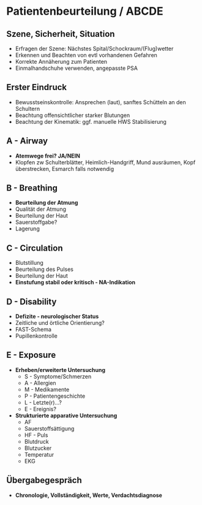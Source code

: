 # Patientenbeurteilung / ABCDE  

## Szene, Sicherheit, Situation
+ Erfragen der Szene: Nächstes Spital/Schockraum/(Flug)wetter
+ Erkennen und Beachten von evtl vorhandenen Gefahren
+ Korrekte Annäherung zum Patienten
+ Einmalhandschuhe verwenden, angepasste PSA

## Erster Eindruck
+ Bewusstseinskontrolle: Ansprechen (laut), sanftes Schütteln an den Schultern
+ Beachtung offensichtlicher starker Blutungen
+ Beachtung der Kinematik: ggf. manuelle HWS Stabilisierung

## A - Airway
+ **Atemwege frei? JA/NEIN**
+ Klopfen zw Schulterblätter, Heimlich-Handgriff, Mund ausräumen, Kopf überstrecken, Esmarch falls notwendig

## B - Breathing
+ **Beurteilung der Atmung**
+ Qualität der Atmung
+ Beurteilung der Haut
+ Sauerstoffgabe?
+ Lagerung

## C - Circulation
+ Blutstillung
+ Beurteilung des Pulses
+ Beurteilung der Haut
+ **Einstufung stabil oder kritisch - NA-Indikation**

## D - Disability
+ **Defizite - neurologischer Status**
+ Zeitliche und örtliche Orientierung?
+ FAST-Schema
+ Pupillenkontrolle

## E - Exposure
+ **Erheben/erweiterte Untersuchung**
  + S - Symptome/Schmerzen
  + A - Allergien
  + M - Medikamente
  + P - Patientengeschichte
  + L - Letzte(r)...?
  + E - Ereignis?
+ **Strukturierte apparative Untersuchung**
  + AF
  + Sauerstoffsättigung
  + HF - Puls
  + Blutdruck
  + Blutzucker
  + Temperatur
  + EKG

## Übergabegespräch
+ **Chronologie, Vollständigkeit, Werte, Verdachtsdiagnose**
